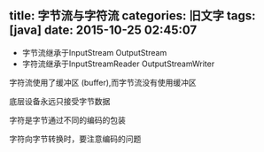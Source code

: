 title: 字节流与字符流
categories: 旧文字
tags: [java]
date: 2015-10-25 02:45:07
---
 - 字节流继承于InputStream OutputStream
 - 字符流继承于InputStreamReader OutputStreamWriter

字符流使用了缓冲区 (buffer),而字节流没有使用缓冲区

底层设备永远只接受字节数据

字符是字节通过不同的编码的包装

字符向字节转换时，要注意编码的问题